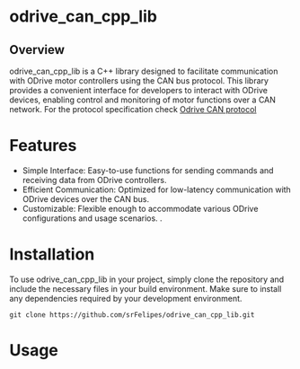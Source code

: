 # odrive_can_cpp_lib
## Overview

odrive_can_cpp_lib is a C++ library designed to facilitate communication with ODrive motor controllers using the CAN bus protocol. This library provides a convenient interface for developers to interact with ODrive devices, enabling control and monitoring of motor functions over a CAN network. For the protocol specification check [Odrive CAN protocol](https://docs.odriverobotics.com/v/0.5.6/can-protocol.html)
# Features

* Simple Interface: Easy-to-use functions for sending commands and receiving data from ODrive controllers.
* Efficient Communication: Optimized for low-latency communication with ODrive devices over the CAN bus.
* Customizable: Flexible enough to accommodate various ODrive configurations and usage scenarios.
.

# Installation

To use odrive_can_cpp_lib in your project, simply clone the repository and include the necessary files in your build environment. Make sure to install any dependencies required by your development environment.

```
git clone https://github.com/srFelipes/odrive_can_cpp_lib.git
```

# Usage

    